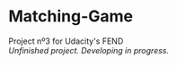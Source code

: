 # Matching-Game
Project nº3 for Udacity's FEND
<br><i>Unfinished project. Developing in progress.</i>
